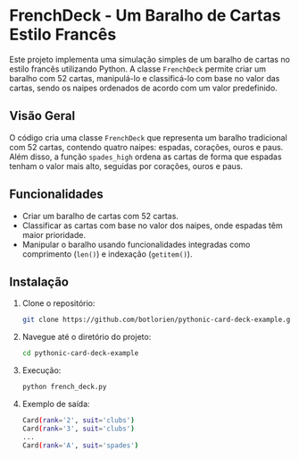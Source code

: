 # FrenchDeck - Um Baralho de Cartas Estilo Francês

Este projeto implementa uma simulação simples de um baralho de cartas no estilo francês utilizando Python. A classe `FrenchDeck` permite criar um baralho com 52 cartas, manipulá-lo e classificá-lo com base no valor das cartas, sendo os naipes ordenados de acordo com um valor predefinido.

## Visão Geral

O código cria uma classe `FrenchDeck` que representa um baralho tradicional com 52 cartas, contendo quatro naipes: espadas, corações, ouros e paus. Além disso, a função `spades_high` ordena as cartas de forma que espadas tenham o valor mais alto, seguidas por corações, ouros e paus.

## Funcionalidades

- Criar um baralho de cartas com 52 cartas.
- Classificar as cartas com base no valor dos naipes, onde espadas têm maior prioridade.
- Manipular o baralho usando funcionalidades integradas como comprimento (`len()`) e indexação (`getitem()`).

## Instalação

1. Clone o repositório:

   ```bash
   git clone https://github.com/botlorien/pythonic-card-deck-example.git
   ```
2. Navegue até o diretório do projeto:
   ```bash
   cd pythonic-card-deck-example
   ```
3. Execução:
   ```bash
   python french_deck.py
   ```

4. Exemplo de saída:
   ```bash
   Card(rank='2', suit='clubs')
   Card(rank='3', suit='clubs')
   ...
   Card(rank='A', suit='spades')

   ```
   
